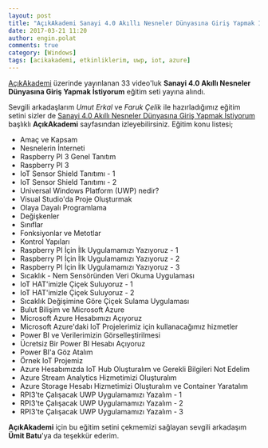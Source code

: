```yaml
---
layout: post
title: "AçıkAkademi Sanayi 4.0 Akıllı Nesneler Dünyasına Giriş Yapmak İstiyorum Eğitimi 2017"
date: 2017-03-21 11:20
author: engin.polat
comments: true
category: [Windows]
tags: [acikakademi, etkinliklerim, uwp, iot, azure]
---
```

<a href="http://www.acikakademi.com/" target="_blank" rel="noopener">AçıkAkademi</a> üzerinde yayınlanan 33 video'luk **Sanayi 4.0 Akıllı Nesneler Dünyasına Giriş Yapmak İstiyorum** eğitim seti yayına alındı.

Sevgili arkadaşlarım *Umut Erkal* ve *Faruk Çelik* ile hazırladığımız eğitim setini sizler de <a href="https://cloudsociety.fastlane.live/courses/course-v1:OpenAcademy+Sanayi-1+2018_T3/info" target="_blank" rel="noopener">Sanayi 4.0 Akıllı Nesneler Dünyasına Giriş Yapmak İstiyorum</a> başlıklı **AçıkAkademi** sayfasından izleyebilirsiniz. Eğitim konu listesi;

* Amaç ve Kapsam
* Nesnelerin İnterneti
* Raspberry PI 3 Genel Tanıtım
* Raspberry PI 3
* IoT Sensor Shield Tanıtımı - 1
* IoT Sensor Shield Tanıtımı - 2
* Universal Windows Platform (UWP) nedir?
* Visual Studio'da Proje Oluşturmak
* Olaya Dayalı Programlama
* Değişkenler
* Sınıflar
* Fonksiyonlar ve Metotlar
* Kontrol Yapıları
* Raspberry PI İçin İlk Uygulamamızı Yazıyoruz - 1
* Raspberry PI İçin İlk Uygulamamızı Yazıyoruz - 2
* Raspberry PI İçin İlk Uygulamamızı Yazıyoruz - 3
* Sıcaklık - Nem Sensöründen Veri Okuma Uygulaması
* IoT HAT'imizle Çiçek Suluyoruz - 1
* IoT HAT'imizle Çiçek Suluyoruz - 2
* Sıcaklık Değişimine Göre Çiçek Sulama Uygulaması
* Bulut Bilişim ve Microsoft Azure
* Microsoft Azure Hesabımızı Açıyoruz
* Microsoft Azure'daki IoT Projelerimiz için kullanacağımız hizmetler
* Power BI ve Verilerimizin Görselleştirilmesi
* Ücretsiz Bir Power BI Hesabı Açıyoruz
* Power BI'a Göz Atalım
* Örnek IoT Projemiz
* Azure Hesabımızda IoT Hub Oluşturalım ve Gerekli Bilgileri Not Edelim
* Azure Stream Analytics Hizmetimizi Oluşturalım
* Azure Storage Hesabı Hizmetimizi Oluşturalım ve Container Yaratalım
* RPI3'te Çalışacak UWP Uygulamamızı Yazalım - 1
* RPI3'te Çalışacak UWP Uygulamamızı Yazalım - 2
* RPI3'te Çalışacak UWP Uygulamamızı Yazalım - 3

**AçıkAkademi** için bu eğitim setini çekmemizi sağlayan sevgili arkadaşım **Ümit Batu**'ya da teşekkür ederim.
